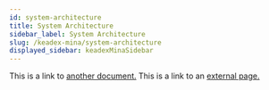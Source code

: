```yaml
---
id: system-architecture
title: System Architecture
sidebar_label: System Architecture
slug: /keadex-mina/system-architecture
displayed_sidebar: keadexMinaSidebar
---
```


This is a link to [another document.](doc3.md) This is a link to an [external page.](http://www.example.com/)
